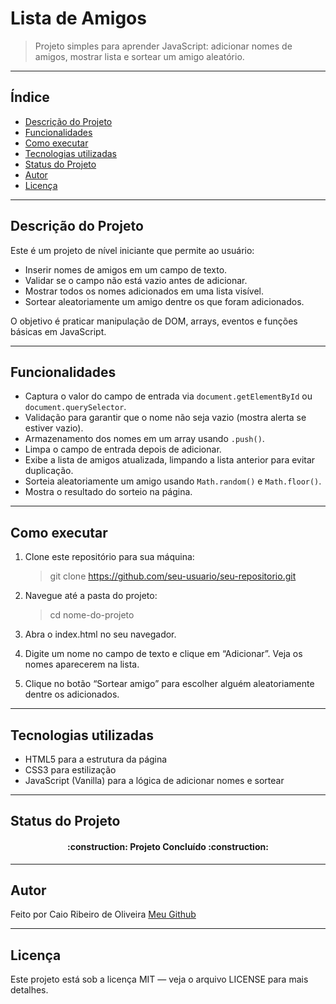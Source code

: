 # Lista de Amigos

> Projeto simples para aprender JavaScript: adicionar nomes de amigos, mostrar lista e sortear um amigo aleatório.

---

## Índice

- [Descrição do Projeto](#descrição-do-projeto)  
- [Funcionalidades](#funcionalidades)  
- [Como executar](#como-executar)  
- [Tecnologias utilizadas](#tecnologias-utilizadas)  
- [Status do Projeto](#status-do-projeto)  
- [Autor](#autor)  
- [Licença](#licença)  

---

## Descrição do Projeto

Este é um projeto de nível iniciante que permite ao usuário:

- Inserir nomes de amigos em um campo de texto.  
- Validar se o campo não está vazio antes de adicionar.  
- Mostrar todos os nomes adicionados em uma lista visível.  
- Sortear aleatoriamente um amigo dentre os que foram adicionados.  

O objetivo é praticar manipulação de DOM, arrays, eventos e funções básicas em JavaScript.

---

## Funcionalidades

- Captura o valor do campo de entrada via `document.getElementById` ou `document.querySelector`.  
- Validação para garantir que o nome não seja vazio (mostra alerta se estiver vazio).  
- Armazenamento dos nomes em um array usando `.push()`.  
- Limpa o campo de entrada depois de adicionar.  
- Exibe a lista de amigos atualizada, limpando a lista anterior para evitar duplicação.  
- Sorteia aleatoriamente um amigo usando `Math.random()` e `Math.floor()`.  
- Mostra o resultado do sorteio na página.

---

## Como executar

1. Clone este repositório para sua máquina:

   > git clone https://github.com/seu-usuario/seu-repositorio.git

2. Navegue até a pasta do projeto:

    > cd nome-do-projeto

3. Abra o index.html no seu navegador.

4. Digite um nome no campo de texto e clique em “Adicionar”. Veja os nomes aparecerem na lista.

5. Clique no botão “Sortear amigo” para escolher alguém aleatoriamente dentre os adicionados.

---

## Tecnologias utilizadas

- HTML5 para a estrutura da página
- CSS3 para estilização
- JavaScript (Vanilla) para a lógica de adicionar nomes e sortear

---

## Status do Projeto

<h4 align="center"> 
	:construction:  Projeto Concluído  :construction:
</h4>

---

## Autor

Feito por Caio Ribeiro de Oliveira
[Meu Github](https://github.com/caieteC137)

---

## Licença

Este projeto está sob a licença MIT — veja o arquivo LICENSE para mais detalhes.
